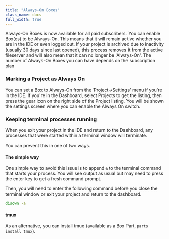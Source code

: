 ```yaml
---
title: "Always-On Boxes"
class_name: docs
full_width: true
---
```


Always-On Boxes is now available for all paid subscribers. You can enable Box(es) to be Always-On. This means that it will remain active whether you are in the IDE or even logged out. If your project is archived due to inactivity (usually 30 days since last opened), this process removes it from the active fileserver and will also mean that it can no longer be 'Always-On'. The number of Always-On Boxes you can have depends on the subscription plan

### Marking a Project as Always On
You can set a Box to Always-On from the 'Project->Settings' menu if you're in the IDE. If you're in the Dashboard, select Projects to get the listing, then press the gear icon on the right side of the Project listing. You will be shown the settings screen where you can enable the Always On switch.

### Keeping terminal processes running
When you exit your project in the IDE and return to the Dashboard, any processes that were started within a terminal window will terminate.

You can prevent this in one of two ways.

#### The simple way
One simple way to avoid this issue is to append `&` to the terminal command that starts your process. You will see output as usual but may need to press the enter key to get a fresh command prompt.

Then, you will need to enter the following command before you close the terminal window or exit your project and return to the dashboard.

```bash
disown -a
```

#### tmux
As an alternative, you can install tmux (available as a Box Part, `parts install tmux`).

